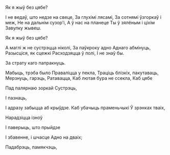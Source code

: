  
Як я жыў без цябе?

I не ведаў, што недзе на свеце, За глухімі лясамі, За сотнямі ўзгоркаў і меж, He на дальнім сузор'і, А ў нас на планеце Ты ў зялёным і ціхім Завулку жывеш.

Як я жыў без цябе?

А маглі ж не сустрэцца ніколі, За паўкроку адно Аднаго абмінуць, Разысціся, як сцежкі Расходзяцца ў полі, I не знаў бы.

За страту каго папракнуць.

Мабыць, трэба было Праваліцца у пекла, Траціць блізкіх, пакутаваць, Мерзнуць, гарэць, Ратавацца, Каб лютая бура не ссекла, Каб цябе

Пад палярнаю зоркай Сустрэць,

I пазнаць,

I адразу забыцца аб крыўдзе. Каб убачыць праменьчыкі Ў зрэнках тваіх,

Нарадзіцца ізноў

I паверыць, што прыйдзе

I збавенне, і шчасце Адно на дваіх;

Падабрэць, памякчэць,

